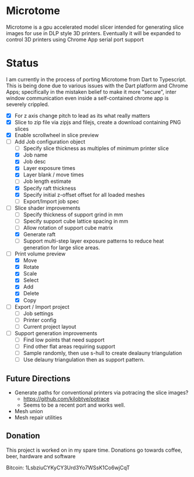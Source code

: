 # Microtome

Microtome is a gpu accelerated model slicer intended for generating slice images for
use in DLP style 3D printers. Eventually it will be expanded to control 3D printers
using Chrome App serial port support

# Status

I am currently in the process of porting Microtome from Dart to Typescript. This is being done due to various
issues with the Dart platform and Chrome Apps; specifically in the mistaken belief to make it more "secure", inter
window communication even inside a self-contained chrome app is severely crippled.

- [X] For z axis change pitch to lead as its what really matters
- [X] Slice to zip file via zipjs and filejs, create a download containing PNG slices
- [X] Enable scrollwheel in slice preview
- [ ] Add Job configuration object
  - [ ] Specify slice thickness as multiples of minimum printer slice
  - [X] Job name
  - [X] Job desc
  - [X] Layer exposure times
  - [X] Layer blank / move times
  - [ ] Job length estimate
  - [X] Specify raft thickness
  - [X] Specify initial z-offset offset for all loaded meshes
  - [ ] Export/Import job spec
- [ ] Slice shader improvements
  - [ ] Specify thickness of support grind in mm
  - [ ] Specify support cube lattice spacing in mm
  - [ ] Allow rotation of support cube matrix
  - [X] Generate raft
  - [ ] Support multi-step layer exposure patterns to reduce heat generation for large slice areas.
- [ ] Print volume preview
  - [X] Move
  - [X] Rotate
  - [X] Scale
  - [X] Select
  - [X] Add
  - [X] Delete
  - [X] Copy
- [ ] Export / Import project
  - [ ] Job settings
  - [ ] Printer config
  - [ ] Current project layout
- [ ] Support generation improvements
  - [ ] Find low points that need support
  - [ ] Find other flat areas requiring support
  - [ ] Sample randomly, then use s-hull to create dealauny triangulation
  - [ ] Use delauny triangulation then as support pattern.

## Future Directions

- Generate paths for conventional printers via potracing the slice images?
  - https://github.com/kilobtye/potrace  
  - Seems to be a recent port and works well.
- Mesh union
- Mesh repair utilities

## Donation

This project is worked on in my spare time. Donations go towards
coffee, beer, hardware and software

Bitcoin: 1LsbziuCYKyCY3Urd3Yo7WSsK1Co6wjCqT
